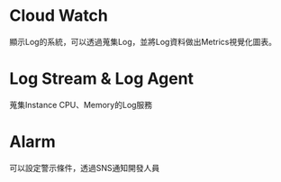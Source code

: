 # Cloud Watch
顯示Log的系統，可以透過蒐集Log，並將Log資料做出Metrics視覺化圖表。

# Log Stream & Log Agent
蒐集Instance CPU、Memory的Log服務

# Alarm
可以設定警示條件，透過SNS通知開發人員